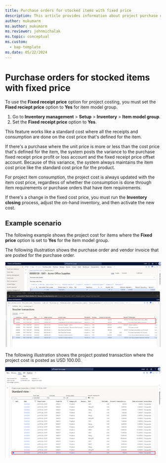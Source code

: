 ```yaml
---
title: Purchase orders for stocked items with fixed price
description: This article provides information about project purchase orders for stocked items with fixed price.
author: mukumarm
ms.author: mukumarm
ms.reviewer: johnmichalak
ms.topic: conceptual
ms.custom: 
  - bap-template
ms.date: 05/22/2024
---
```


# Purchase orders for stocked items with fixed price

To use the **Fixed receipt price** option for project costing, you must set the **Fixed reciept price** option to **Yes** for item model group.

1. Go to **Inventory management** \> **Setup** \> **Inventory** \> **Item model group**.
1. Set the **Fixed receipt price** option to **Yes**.

This feature works like a standard cost where all the receipts and consumption are done on the cost price that's defined for the item.

If there's a purchase where the unit price is more or less than the cost price that's defined for the item, the system posts the variance to the purchase fixed receipt price profit or loss account and the fixed receipt price offset account. Because of this variance, the system always maintains the item cost price like the standard cost price for the product.

For project item consumption, the project cost is always updated with the item cost price, regardless of whether the consumption is done through item requirements or purchase orders that have item requirements.

If there's a change in the fixed cost price, you must run the **Inventory closing** process, adjust the on-hand inventory, and then activate the new cost.

## Example scenario

The following example shows the project cost for items where the **Fixed price** option is set to **Yes** for the item model group.

The following illustration shows the purchase order and vendor invoice that are posted for the purchase order.

![Purchase order and vendor invoice.](media/STKFixedreceiptpricePO.png)

The following illustration shows the project posted transaction where the project cost is posted as USD 100.00.

![Project posted transactions.](media/STKFixedreceiptpricePostedTransactions.png)
